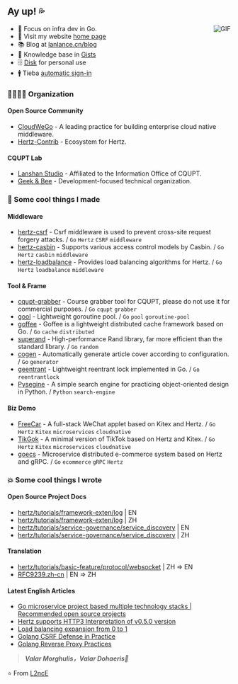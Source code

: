 ## Ay up! 💦

<img align="right" alt="GIF" src="https://raw.githubusercontent.com/JoeyBling/JoeyBling/master/pic/pusheencode.gif" />

- 🤡 Focus on infra dev in Go.
- 🏡 Visit my website [home page](https://lanlance.cn/)
- 📚 Blog at [lanlance.cn/blog](https://lanlance.cn/blog/)
- 📒 Knowledge base in [Gists](https://gists.lanlance.cn/)
- 🗄 [Disk](https://pan.lanlance.cn/) for personal use
- 🚹 Tieba [automatic sign-in](https://tieba.lanlance.cn/)

### 👨‍👨‍👧‍👧 Organization

#### Open Source Community
- [CloudWeGo](https://github.com/cloudwego) - A leading practice for building enterprise cloud native middleware.
- [Hertz-Contrib](https://github.com/hertz-contrib) - Ecosystem for Hertz.

#### CQUPT Lab
- [Lanshan Studio](https://github.com/LanshanTeam) - Affiliated to the Information Office of CQUPT.
- [Geek & Bee](https://github.com/gocybee) - Development-focused technical organization.

### 👻 Some cool things I made

#### Middleware

- [hertz-csrf](https://github.com/hertz-contrib/csrf) - Csrf middleware is used to prevent cross-site request forgery attacks. / `Go` `Hertz` `CSRF` `middleware`
- [hertz-casbin](https://github.com/hertz-contrib/casbin) - Supports various access control models by Casbin. / `Go` `Hertz` `casbin` `middleware`
- [hertz-loadbalance](https://github.com/hertz-contrib/loadbalance) - Provides load balancing algorithms for Hertz. / `Go` `Hertz` `loadbalance` `middleware`

#### Tool & Frame
- [cqupt-grabber](https://github.com/LgoLgo/cqupt-grabber) - Course grabber tool for CQUPT, please do not use it for commercial purposes. / `Go` `cqupt` `grabber`
- [gool](https://github.com/LgoLgo/gool) - Lightweight goroutine pool. / `Go` `pool` `goroutine-pool`
- [goffee](https://github.com/LgoLgo/goffee) - Goffee is a lightweight distributed cache framework based on Go. / `Go` `cache` `distributed`
- [superand](https://github.com/LgoLgo/superand) - High-performance Rand library, far more efficient than the standard library. / `Go` `random`
- [cogen](https://github.com/LgoLgo/cogen) - Automatically generate article cover according to configuration. / `Go` `generator`
- [geentrant](https://github.com/LgoLgo/geentrant) - Lightweight reentrant lock implemented in Go. / `Go` `reentrantlock`
- [Pysegine](https://github.com/LgoLgo/Pysegine) - A simple search engine for practicing object-oriented design in Python. / `Python` `search-engine`

#### Biz Demo
- [FreeCar](https://github.com/CyanAsterisk/FreeCar) - A full-stack WeChat applet based on Kitex and Hertz. / `Go` `Hertz` `Kitex` `microservices` `cloudnative`
- [TikGok](https://github.com/CyanAsterisk/TikGok) - A minimal version of TikTok based on Hertz and Kitex. / `Go` `Hertz` `Kitex` `microservices` `cloudnative`
- [goecs](https://github.com/LgoLgo/goecs) - Microservice distributed e-commerce system based on Hertz and gRPC. / `Go` `ecommerce` `gRPC` `Hertz`

### 💥 Some cool things I wrote

#### Open Source Project Docs

- [hertz/tutorials/framework-exten/log](https://www.cloudwego.io/docs/hertz/tutorials/framework-exten/log/) | EN
- [hertz/tutorials/framework-exten/log](https://www.cloudwego.io/zh/docs/hertz/tutorials/framework-exten/log/) | ZH
- [hertz/tutorials/service-governance/service_discovery](https://www.cloudwego.io/docs/hertz/tutorials/service-governance/service_discovery/) | EN
- [hertz/tutorials/service-governance/service_discovery](https://www.cloudwego.io/zh/docs/hertz/tutorials/service-governance/service_discovery/) | ZH

#### Translation

- [hertz/tutorials/basic-feature/protocol/websocket](https://www.cloudwego.io/docs/hertz/tutorials/basic-feature/protocol/websocket/) | ZH => EN
- [RFC9239.zh-cn](https://github.com/L2ncE/RFC9239.zh-cn) | EN => ZH

#### Latest English Articles

<!-- BLOG-POST-LIST:START -->
- [Go microservice project based multiple technology stacks | Recommended open source projects](https://dev.to/llance_24/go-microservice-project-based-multiple-technology-stacks-recommended-open-source-projects-557n)
- [Hertz supports HTTP3 Interpretation of v0.5.0 version](https://dev.to/llance_24/hertz-supports-http3-interpretation-of-v050-version-5hff)
- [Load balancing expansion from 0 to 1](https://dev.to/llance_24/load-balancing-expansion-from-0-to-1-4552)
- [Golang CSRF Defense in Practice](https://dev.to/llance_24/golang-csrf-defense-in-practice-10k)
- [Golang Reverse Proxy Practices](https://dev.to/llance_24/golang-reverse-proxy-practices-36od)
<!-- BLOG-POST-LIST:END -->

> ***Valar Morghulis，Valar Dohaeris🤞***

⭐️ From [L2ncE](https://github.com/L2ncE)
